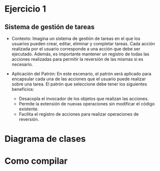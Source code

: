# Ejercicio 1
## Sistema de gestión de tareas

- Contexto:
	Imagina un sistema de gestión de tareas en el que los usuarios pueden crear, editar, eliminar y completar tareas. Cada acción realizada por el usuario corresponde a una acción que debe ser ejecutado. Además, es importante mantener un registro de todas las acciones realizadas para permitir la reversión de las mismas si es necesario.

- Aplicación del Patrón:
	En este escenario, el patrón será aplicado para encapsular cada una de las acciones que el usuario puede realizar sobre una tarea.
	El patrón que seleccione debe tener los siguientes beneficios:
	* Desacopla el invocador de los objetos que realizan las acciones.
	* Permite la extensión de nuevas operaciones sin modificar el código existente.
	* Facilita el registro de acciones para realizar operaciones de reversión.

# Diagrama de clases

# Como compilar